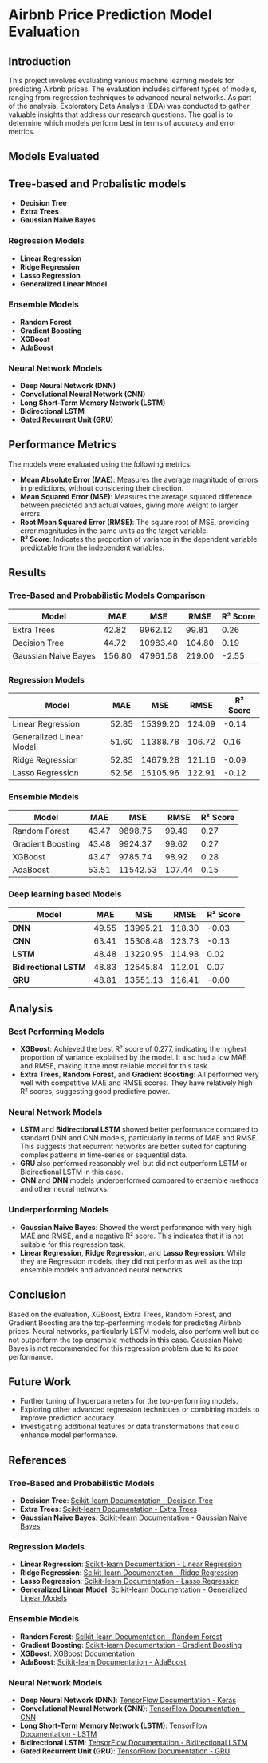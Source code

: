 
# Airbnb Price Prediction Model Evaluation


## Introduction


This project involves evaluating various machine learning models for predicting Airbnb prices. The evaluation includes different types of models, ranging from regression techniques to advanced neural networks. As part of the analysis, Exploratory Data Analysis (EDA) was conducted to gather valuable insights that address our research questions. The goal is to determine which models perform best in terms of accuracy and error metrics.



## Models Evaluated

## Tree-based and Probalistic models
- **Decision Tree**
- **Extra Trees**
- **Gaussian Naive Bayes**

### Regression Models
- **Linear Regression**
- **Ridge Regression**
- **Lasso Regression**
- **Generalized Linear Model**

### Ensemble Models
- **Random Forest**
- **Gradient Boosting**
- **XGBoost**
- **AdaBoost**


### Neural Network Models
- **Deep Neural Network (DNN)**
- **Convolutional Neural Network (CNN)**
- **Long Short-Term Memory Network (LSTM)**
- **Bidirectional LSTM**
- **Gated Recurrent Unit (GRU)**

## Performance Metrics

The models were evaluated using the following metrics:
- **Mean Absolute Error (MAE)**: Measures the average magnitude of errors in predictions, without considering their direction.
- **Mean Squared Error (MSE)**: Measures the average squared difference between predicted and actual values, giving more weight to larger errors.
- **Root Mean Squared Error (RMSE)**: The square root of MSE, providing error magnitudes in the same units as the target variable.
- **R² Score**: Indicates the proportion of variance in the dependent variable predictable from the independent variables.

## Results

### Tree-Based and Probabilistic Models Comparison

|**Model**                  | **MAE**  | **MSE** | **RMSE** |  **R² Score** |
|----------------------|----------------------|---------------------|--------------------------|------------|
| Extra Trees          | 42.82                | 9962.12             | 99.81                    | 0.26       |
| Decision Tree        | 44.72                | 10983.40            | 104.80                   | 0.19       |
| Gaussian Naive Bayes | 156.80               | 47961.58            | 219.00                   | -2.55      |


### Regression Models

| **Model**                | **MAE**    | **MSE**       | **RMSE**  | **R² Score** |
|--------------------------|------------|---------------|-----------|--------------|
| Linear Regression          | 52.85    | 15399.20  | 124.09   | -0.14    |
| Generalized Linear Model   | 51.60    | 11388.78  | 106.72   | 0.16     |
| Ridge Regression           | 52.85    | 14679.28  | 121.16   | -0.09    |
| Lasso Regression           | 52.56    | 15105.96  | 122.91   | -0.12    |

### Ensemble Models

| **Model**                | **MAE**    | **MSE**       | **RMSE**  | **R² Score** |
|--------------------------|------------|---------------|-----------|--------------|
| Random Forest          | 43.47 | 9898.75  | 99.49  | 0.27    |
| Gradient Boosting      | 43.48 | 9924.37  | 99.62  | 0.27    |
| XGBoost                | 43.47 | 9785.74  | 98.92  | 0.28    |
| AdaBoost               | 53.51 | 11542.53 | 107.44 | 0.15    |



### Deep learning based Models
| **Model**              | **MAE** | **MSE**    | **RMSE** | **R² Score** |
|------------------------|---------|------------|----------|--------------|
| **DNN**                | 49.55   | 13995.21   | 118.30   | -0.03        |
| **CNN**                | 63.41   | 15308.48   | 123.73   | -0.13        |
| **LSTM**               | 48.48   | 13220.95   | 114.98   | 0.02         |
| **Bidirectional LSTM** | 48.83   | 12545.84   | 112.01   | 0.07         |
| **GRU**                | 48.81   | 13551.13   | 116.41   | -0.00        |

## Analysis

### Best Performing Models

- **XGBoost**: Achieved the best R² score of 0.277, indicating the highest proportion of variance explained by the model. It also had a low MAE and RMSE, making it the most reliable model for this task.
- **Extra Trees**, **Random Forest**, and **Gradient Boosting**: All performed very well with competitive MAE and RMSE scores. They have relatively high R² scores, suggesting good predictive power.

### Neural Network Models

- **LSTM** and **Bidirectional LSTM** showed better performance compared to standard DNN and CNN models, particularly in terms of MAE and RMSE. This suggests that recurrent networks are better suited for capturing complex patterns in time-series or sequential data.
- **GRU** also performed reasonably well but did not outperform LSTM or Bidirectional LSTM in this case.
- **CNN** and **DNN** models underperformed compared to ensemble methods and other neural networks.

### Underperforming Models

- **Gaussian Naive Bayes**: Showed the worst performance with very high MAE and RMSE, and a negative R² score. This indicates that it is not suitable for this regression task.
- **Linear Regression**, **Ridge Regression**, and **Lasso Regression**: While they are Regression models, they did not perform as well as the top ensemble models and advanced neural networks.


## Conclusion

Based on the evaluation, XGBoost, Extra Trees, Random Forest, and Gradient Boosting are the top-performing models for predicting Airbnb prices. Neural networks, particularly LSTM models, also perform well but do not outperform the top ensemble methods in this case. Gaussian Naive Bayes is not recommended for this regression problem due to its poor performance.

## Future Work

- Further tuning of hyperparameters for the top-performing models.
- Exploring other advanced regression techniques or combining models to improve prediction accuracy.
- Investigating additional features or data transformations that could enhance model performance.


## References

### Tree-Based and Probabilistic Models
- **Decision Tree**: [Scikit-learn Documentation - Decision Tree](https://scikit-learn.org/stable/modules/tree.html)
- **Extra Trees**: [Scikit-learn Documentation - Extra Trees](https://scikit-learn.org/stable/modules/ensemble.html#extra-trees)
- **Gaussian Naive Bayes**: [Scikit-learn Documentation - Gaussian Naive Bayes](https://scikit-learn.org/stable/modules/naive_bayes.html#gaussian-naive-bayes)

### Regression Models
- **Linear Regression**: [Scikit-learn Documentation - Linear Regression](https://scikit-learn.org/stable/modules/linear_model.html#ordinary-least-squares)
- **Ridge Regression**: [Scikit-learn Documentation - Ridge Regression](https://scikit-learn.org/stable/modules/linear_model.html#ridge-regression)
- **Lasso Regression**: [Scikit-learn Documentation - Lasso Regression](https://scikit-learn.org/stable/modules/linear_model.html#lasso)
- **Generalized Linear Model**: [Scikit-learn Documentation - Generalized Linear Models](https://scikit-learn.org/stable/modules/linear_model.html#generalized-linear-model)

### Ensemble Models
- **Random Forest**: [Scikit-learn Documentation - Random Forest](https://scikit-learn.org/stable/modules/ensemble.html#random-forests)
- **Gradient Boosting**: [Scikit-learn Documentation - Gradient Boosting](https://scikit-learn.org/stable/modules/ensemble.html#gradient-boosting)
- **XGBoost**: [XGBoost Documentation](https://xgboost.readthedocs.io/en/latest/)
- **AdaBoost**: [Scikit-learn Documentation - AdaBoost](https://scikit-learn.org/stable/modules/ensemble.html#adaboost)

### Neural Network Models
- **Deep Neural Network (DNN)**: [TensorFlow Documentation - Keras](https://www.tensorflow.org/guide/keras)
- **Convolutional Neural Network (CNN)**: [TensorFlow Documentation - CNN](https://www.tensorflow.org/guide/keras/functional)
- **Long Short-Term Memory Network (LSTM)**: [TensorFlow Documentation - LSTM](https://www.tensorflow.org/api_docs/python/tf/keras/layers/LSTM)
- **Bidirectional LSTM**: [TensorFlow Documentation - Bidirectional LSTM](https://www.tensorflow.org/api_docs/python/tf/keras/layers/Bidirectional)
- **Gated Recurrent Unit (GRU)**: [TensorFlow Documentation - GRU](https://www.tensorflow.org/api_docs/python/tf/keras/layers/GRU)
